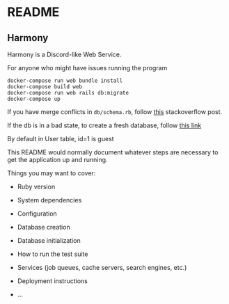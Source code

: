 # README
## Harmony

Harmony is a Discord-like Web Service.

For anyone who might have issues running the program

```
docker-compose run web bundle install
docker-compose build web
docker-compose run web rails db:migrate
docker-compose up
```

If you have merge conflicts in `db/schema.rb`, follow [this](https://stackoverflow.com/questions/7614215/managing-conflict-in-schema-rb-created-by-git-operation) stackoverflow post.

If the db is in a bad state, to create a fresh database, follow [this link](https://stackoverflow.com/a/4116124/7263373)

By default in User table, id=1 is guest 

This README would normally document whatever steps are necessary to get the
application up and running.

Things you may want to cover:

* Ruby version

* System dependencies

* Configuration

* Database creation

* Database initialization

* How to run the test suite

* Services (job queues, cache servers, search engines, etc.)

* Deployment instructions

* ...
